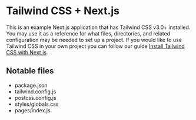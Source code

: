 # Tailwind CSS + Next.js

This is an example Next.js application that has Tailwind CSS v3.0+ installed. You may use it as a reference for what files, directories, and related configuration may be needed to set up a project. If you would like to use Tailwind CSS in your own project you can follow our guide [Install Tailwind CSS with Next.js](https://tailwindcss.com/docs/guides/nextjs).

## Notable files

- package.json
- tailwind.config.js
- postcss.config.js
- styles/globals.css
- pages/index.js
